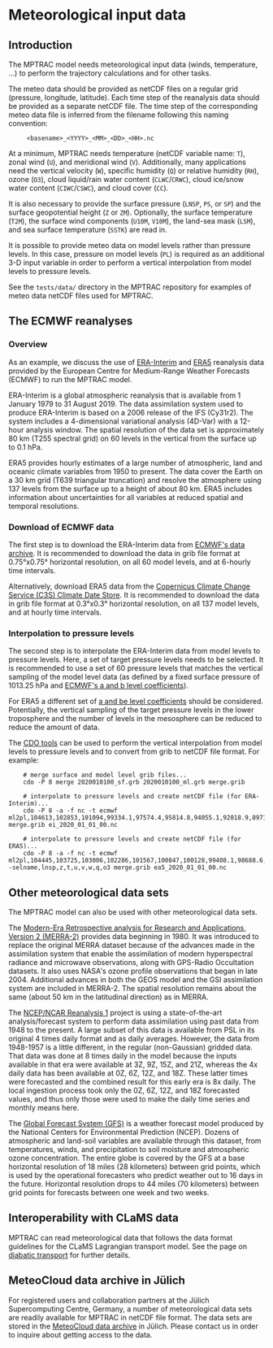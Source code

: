 # Meteorological input data

## Introduction

The MPTRAC model needs meteorological input data (winds, temperature,
...) to perform the trajectory calculations and for other tasks.

 The meteo data should be provided as netCDF files on a regular grid
 (pressure, longitude, latitude). Each time step of the reanalysis
 data should be provided as a separate netCDF file. The time step of
 the corresponding meteo data file is inferred from the filename
 following this naming convention:

```
     <basename>_<YYYY>_<MM>_<DD>_<HH>.nc
```

At a minimum, MPTRAC needs temperature (netCDF variable name: `T`),
zonal wind (`U`), and meridional wind (`V`). Additionally, many
applications need the vertical velocity (`W`), specific humidity (`Q`)
or relative humidity (`RH`), ozone (`O3`), cloud liquid/rain water
content (`CLWC`/`CRWC`), cloud ice/snow water content (`CIWC`/`CSWC`),
and cloud cover (`CC`).

It is also necessary to provide the surface pressure (`LNSP`, `PS`, or
`SP`) and the surface geopotential height (`Z` or `ZM`). Optionally,
the surface temperature (`T2M`), the surface wind components (`U10M`,
`V10M`), the land-sea mask (`LSM`), and sea surface temperature
(`SSTK`) are read in.

It is possible to provide meteo data on model levels rather than
pressure levels. In this case, pressure on model levels (`PL`) is
required as an additional 3-D input variable in order to perform a
vertical interpolation from model levels to pressure levels.

See the `tests/data/` directory in the MPTRAC repository for examples
of meteo data netCDF files used for MPTRAC.

## The ECMWF reanalyses

### Overview

As an example, we discuss the use of
[ERA-Interim](https://www.ecmwf.int/en/forecasts/datasets/reanalysis-datasets/era-interim)
and
[ERA5](https://www.ecmwf.int/en/forecasts/datasets/reanalysis-datasets/era5)
reanalysis data provided by the European Centre for Medium-Range
Weather Forecasts (ECMWF) to run the MPTRAC model.

ERA-Interim is a global atmospheric reanalysis that is available from
1 January 1979 to 31 August 2019. The data assimilation system used to
produce ERA-Interim is based on a 2006 release of the IFS
(Cy31r2). The system includes a 4-dimensional variational analysis
(4D-Var) with a 12-hour analysis window. The spatial resolution of the
data set is approximately 80 km (T255 spectral grid) on 60 levels in
the vertical from the surface up to 0.1 hPa.

ERA5 provides hourly estimates of a large number of atmospheric, land
and oceanic climate variables from 1950 to present. The data cover the
Earth on a 30 km grid (T639 triangular truncation) and resolve the
atmosphere using 137 levels from the surface up to a height of about
80 km. ERA5 includes information about uncertainties for all variables
at reduced spatial and temporal resolutions.

### Download of ECMWF data

The first step is to download the ERA-Interim data from [ECMWF's data
archive](https://apps.ecmwf.int/datasets/data/interim-full-daily). It
is recommended to download the data in grib file format at 0.75°x0.75°
horizontal resolution, on all 60 model levels, and at 6-hourly time
intervals.

Alternatively, download ERA5 data from the
[Copernicus Climate Change Service (C3S) Climate Date Store](https://cds.climate.copernicus.eu/#!/search?text=ERA5&type=dataset).
It is recommended to download the data in grib file format at 0.3°x0.3°
horizontal resolution, on all 137 model levels, and at hourly time
intervals.

### Interpolation to pressure levels

The second step is to interpolate the ERA-Interim data from model
levels to pressure levels. Here, a set of target pressure levels needs
to be selected. It is recommended to use a set of 60 pressure levels
that matches the vertical sampling of the model level data (as defined
by a fixed surface pressure of 1013.25 hPa and
[ECMWF's a and b level coefficients](https://www.ecmwf.int/en/forecasts/documentation-and-support/60-model-levels)).

For ERA5 a different set of [a and be level coefficients](https://www.ecmwf.int/en/forecasts/documentation-and-support/137-model-levels)
should be considered. Potentially, the vertical sampling of the target
pressure levels in the lower troposphere and the number of levels in
the mesosphere can be reduced to reduce the amount of data.

The [CDO tools](https://code.mpimet.mpg.de/projects/cdo) can be used
to perform the vertical interpolation from model levels to pressure
levels and to convert from grib to netCDF file format. For example:

```
    # merge surface and model level grib files...
    cdo -P 8 merge 2020010100_sf.grb 2020010100_ml.grb merge.grib

    # interpolate to pressure levels and create netCDF file (for ERA-Interim)...
    cdo -P 8 -a -f nc -t ecmwf ml2pl,104613,102853,101094,99334.1,97574.4,95814.8,94055.1,92018.9,89711.2,87142,84326.3,81283,78034.6,74606.3,71026.3,67324,63530.6,59677.7,55797.3,51920.9,48079.1,44300.9,40613.3,37040.7,33604.4,30321.7,27205.9,24265.2,21502.5,18914.7,16508.9,14290.2,12261.4,10422.9,8772.74,7306.63,6018.02,4906.71,3960.29,3196.42,2579.89,2082.27,1680.64,1356.47,1094.83,883.66,713.22,575.65,464.62,373.97,298.5,234.78,180.58,134.48,95.64,63.65,38.43,20,10 merge.grib ei_2020_01_01_00.nc

    # interpolate to pressure levels and create netCDF file (for ERA5)...
    cdo -P 8 -a -f nc -t ecmwf ml2pl,104445,103725,103006,102286,101567,100847,100128,99408.1,98688.6,97969,97249.5,96529.9,95810.4,95090.8,94314,93476.7,92575.7,91608.1,90571.2,89462.2,88279.1,87020,85683.8,84269.6,82777.6,81208.5,79564,77846.6,76060,74208.6,72297.9,70334.7,68326.2,66280.8,64207.6,62116.2,60016.7,57919.3,55834.3,53772,51742,49758.4,47831,45963.2,44153.9,42401.9,40705.8,39064.5,37476.7,35941.1,34456.6,33022,31636.1,30297.6,29005.5,27758.5,26555.6,25395.5,24277.2,23199.5,22161.5,21161.9,20199.7,19273.9,18383.4,17527.3,16704.5,15914,15154.9,14426.2,13727,13056.4,12413.4,11797.1,11206.8,10641.5,10100.5,9582.8,9087.74,8614.5,8161.82,7728.1,7311.87,6911.87,6526.95,6156.07,5798.34,5452.99,5119.9,4799.15,4490.82,4194.93,3911.49,3640.47,3381.74,3135.12,2900.39,2677.35,2465.77,2265.43,2076.1,1897.52,1729.45,1571.62,1423.77,1285.61,1156.85,1037.2,926.34,823.97,729.74,643.34,564.41,492.62,427.59,368.98,316.42,269.54,227.97,191.34,159.28,131.43,107.42,86.9,69.52,54.96,42.88,32.99,24.99,18.61,13.61,9.75,6.83,4.67,3.1,2,1 -selname,lnsp,z,t,u,v,w,q,o3 merge.grib ea5_2020_01_01_00.nc
```

## Other meteorological data sets

The MPTRAC model can also be used with other meteorological data sets.

The [Modern-Era Retrospective analysis for Research and Applications, Version 2 (MERRA-2)](https://gmao.gsfc.nasa.gov/reanalysis/MERRA-2/)
provides data beginning in 1980. It was introduced to replace the
original MERRA dataset because of the advances made in the
assimilation system that enable the assimilation of modern
hyperspectral radiance and microwave observations, along with
GPS-Radio Occultation datasets. It also uses NASA's ozone profile
observations that began in late 2004. Additional advances in both the
GEOS model and the GSI assimilation system are included in
MERRA-2. The spatial resolution remains about the same (about 50 km in
the latitudinal direction) as in MERRA.

The [NCEP/NCAR Reanalysis 1](https://psl.noaa.gov/data/gridded/data.ncep.reanalysis.html)
project is using a state-of-the-art analysis/forecast system to
perform data assimilation using past data from 1948 to the present. A
large subset of this data is available from PSL in its original 4
times daily format and as daily averages. However, the data from
1948-1957 is a little different, in the regular (non-Gaussian) gridded
data. That data was done at 8 times daily in the model because the
inputs available in that era were available at 3Z, 9Z, 15Z, and 21Z,
whereas the 4x daily data has been available at 0Z, 6Z, 12Z, and
18Z. These latter times were forecasted and the combined result for
this early era is 8x daily. The local ingestion process took only the
0Z, 6Z, 12Z, and 18Z forecasted values, and thus only those were used
to make the daily time series and monthly means here.

The [Global Forecast System (GFS)](https://www.ncdc.noaa.gov/data-access/model-data/model-datasets/global-forcast-system-gfs)
is a weather forecast model produced by the National Centers for
Environmental Prediction (NCEP). Dozens of atmospheric and land-soil
variables are available through this dataset, from temperatures,
winds, and precipitation to soil moisture and atmospheric ozone
concentration. The entire globe is covered by the GFS at a base
horizontal resolution of 18 miles (28 kilometers) between grid points,
which is used by the operational forecasters who predict weather out
to 16 days in the future. Horizontal resolution drops to 44 miles (70
kilometers) between grid points for forecasts between one week and two
weeks.

## Interoperability with CLaMS data 

MPTRAC can read meteorological data that follows the data format
guidelines for the CLaMS Lagrangian transport model.  See the page on
[diabatic transport](diabatic-transport.md) for further details.

## MeteoCloud data archive in Jülich

For registered users and collaboration partners at the Jülich
Supercomputing Centre, Germany, a number of meteorological data sets
are readily available for MPTRAC in netCDF file format. The data sets
are stored in the
[MeteoCloud data archive](https://datapub.fz-juelich.de/slcs/meteocloud)
in Jülich. Please contact us in order to inquire about getting access
to the data.

